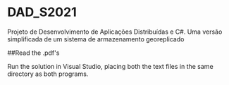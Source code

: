# DAD_S2021
Projeto de Desenvolvimento de Aplicações Distribuídas e C#. Uma versão simplificada de um sistema de armazenamento georeplicado

##Read the .pdf's

Run the solution in Visual Studio, placing both the text files in the same directory as both programs.
